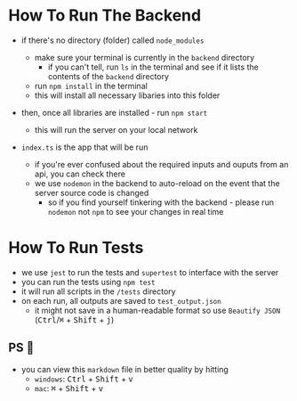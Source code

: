 # How To Run The Backend
- if there's no directory (folder) called `node_modules`
    - make sure your terminal is currently in the `backend` directory
        - if you can't tell, run `ls` in the terminal and see if it lists the 
        contents of the `backend` directory
    - run `npm install` in the terminal
    - this will install all necessary libaries into this folder

- then, once all libraries are installed - run `npm start`
    - this will run the server on your local network 
- `index.ts` is the app that will be run
    - if you're ever confused about the required inputs and ouputs from an api, you can check there
    - we use `nodemon` in the backend to auto-reload on the event that the server source code is changed
        - so if you find yourself tinkering with the backend - please run `nodemon` not `npm` to see your changes in real time

# How To Run Tests
- we use `jest` to run the tests and `supertest` to interface with the server
- you can run the tests using `npm test`
- it will run all scripts in the `/tests` directory
- on each run, all outputs are saved to `test_output.json`
    - it might not save in a human-readable format so use `Beautify JSON` (<kbd>Ctrl</kbd>/<kbd>&#8984;</kbd> + <kbd>Shift</kbd> + <kbd>j</kbd>)
## PS 👀
- you can view this `markdown` file in better quality by hitting
    - `windows`: <kbd>Ctrl</kbd> + <kbd>Shift</kbd> + <kbd>v</kbd>
    - `mac`: <kbd>&#8984;</kbd> + <kbd>Shift</kbd> + <kbd>v</kbd>
